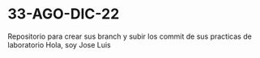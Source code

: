 # 33-AGO-DIC-22
Repositorio para crear sus branch y subir los commit de sus practicas de laboratorio
Hola, soy Jose Luis
